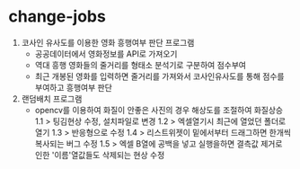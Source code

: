 # change-jobs
1. 코사인 유사도를 이용한 영화 흥행여부 판단 프로그램
   - 공공데이터에서 영화정보를 API로 가져오기
   - 역대 흥행 영화들의 줄거리를 형태소 분석기로 구분하여 점수부여
   - 최근 개봉된 영화를 입력하면 줄거리를 가져와서 코사인유사도를 통해 점수를 부여하고 흥행여부 판단
2. 랜덤배치 프로그램
   - opencv를 이용하여 화질이 안좋은 사진의 경우 해상도를 조절하여 화질상승
   1.1 > 팅김현상 수정, 설치파일로 변경
   1.2 > 엑셀열기시 최근에 열었던 폴더로 열기 
   1.3 > 반응형으로 수정
   1.4 > 리스트위젯이 밑에서부터 드래그하면 한개씩 복사되는 버그 수정
   1.5 > 엑셀 B열에 공백을 넣고 실행을하면 결측값 제거로 인한 '이름'열값들도 삭제되는 현상 수정
